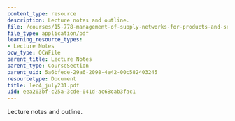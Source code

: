 ```yaml
---
content_type: resource
description: Lecture notes and outline.
file: /courses/15-778-management-of-supply-networks-for-products-and-services-summer-2004/eea203bfc25a3cde041dac68cab3fac1_lec4_july231.pdf
file_type: application/pdf
learning_resource_types:
- Lecture Notes
ocw_type: OCWFile
parent_title: Lecture Notes
parent_type: CourseSection
parent_uid: 5a6bfede-29a6-2098-4e42-00c582403245
resourcetype: Document
title: lec4_july231.pdf
uid: eea203bf-c25a-3cde-041d-ac68cab3fac1
---
```

Lecture notes and outline.

